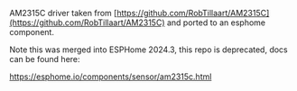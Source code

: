 AM2315C driver taken from [https://github.com/RobTillaart/AM2315C](https://github.com/RobTillaart/AM2315C) and ported to an esphome component.

Note this was merged into ESPHome 2024.3, this repo is deprecated, docs can be found here:

https://esphome.io/components/sensor/am2315c.html
